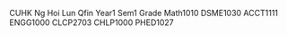 CUHK Ng Hoi Lun
Qfin Year1 Sem1 Grade
Math1010
DSME1030
ACCT1111
ENGG1000
CLCP2703
CHLP1000
PHED1027